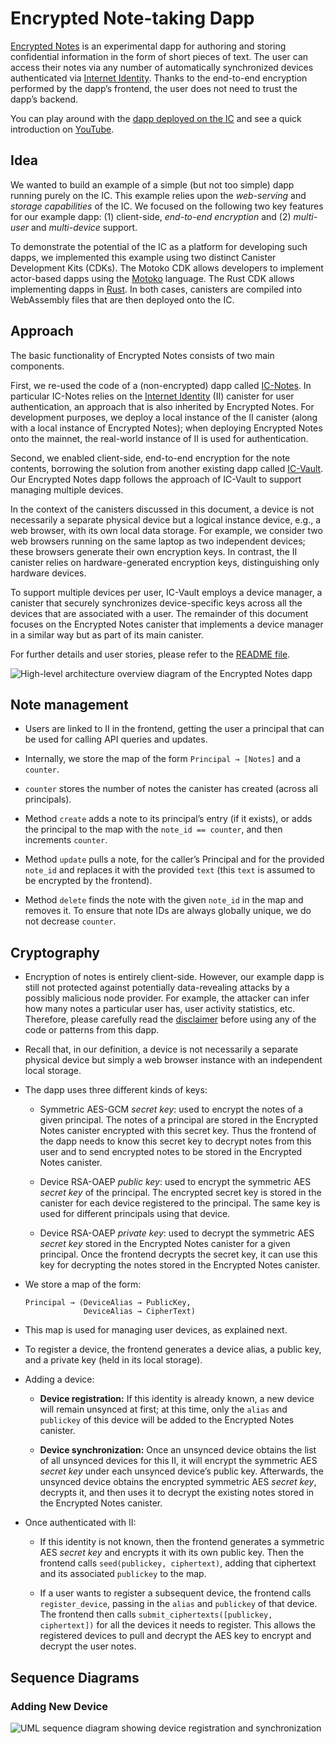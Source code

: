 # Encrypted Note-taking Dapp

[Encrypted Notes](https://github.com/dfinity/examples/tree/master/motoko/encrypted-notes-dapp) is an experimental dapp for authoring and storing confidential information in the form of short pieces of text. The user can access their notes via any number of automatically synchronized devices authenticated via [Internet Identity](https://internetcomputer.org/internet-identity). Thanks to the end-to-end encryption performed by the dapp’s frontend, the user does not need to trust the dapp’s backend.

You can play around with the [dapp deployed on the IC](https://cvhrw-2yaaa-aaaaj-aaiqa-cai.icp0.io/) and see a quick introduction on [YouTube](https://youtu.be/DZQmtPSxvbs).

## Idea

We wanted to build an example of a simple (but not too simple) dapp running purely on the IC. This example relies upon the *web-serving* and *storage capabilities* of the IC. We focused on the following two key features for our example dapp: (1) client-side, *end-to-end encryption* and (2) *multi-user* and *multi-device* support.

To demonstrate the potential of the IC as a platform for developing such dapps, we implemented this example using two distinct Canister Development Kits (CDKs). The Motoko CDK allows developers to implement actor-based dapps using the [Motoko](/motoko/main/motoko.md) language. The Rust CDK allows implementing dapps in [Rust](/developer-docs/backend/rust/index.md). In both cases, canisters are compiled into WebAssembly files that are then deployed onto the IC.

## Approach

The basic functionality of Encrypted Notes consists of two main components.

First, we re-used the code of a (non-encrypted) dapp called [IC-Notes](https://github.com/pattad/ic_notes). In particular IC-Notes relies on the [Internet Identity](../../docs/tokenomics/identity-auth/auth-how-to.md) (II) canister for user authentication, an approach that is also inherited by Encrypted Notes. For development purposes, we deploy a local instance of the II canister (along with a local instance of Encrypted Notes); when deploying Encrypted Notes onto the mainnet, the real-world instance of II is used for authentication.

Second, we enabled client-side, end-to-end encryption for the note contents, borrowing the solution from another existing dapp called [IC-Vault](https://github.com/timohanke/icvault). Our Encrypted Notes dapp follows the approach of IC-Vault to support managing multiple devices.

In the context of the canisters discussed in this document, a device is not necessarily a separate physical device but a logical instance device, e.g., a web browser, with its own local data storage. For example, we consider two web browsers running on the same laptop as two independent devices; these browsers generate their own encryption keys. In contrast, the II canister relies on hardware-generated encryption keys, distinguishing only hardware devices.

To support multiple devices per user, IC-Vault employs a device manager, a canister that securely synchronizes device-specific keys across all the devices that are associated with a user. The remainder of this document focuses on the Encrypted Notes canister that implements a device manager in a similar way but as part of its main canister.

For further details and user stories, please refer to the [README file](https://github.com/dfinity/examples/blob/master/motoko/encrypted-notes-dapp/README.md).

![High-level architecture overview diagram of the Encrypted Notes dapp](_attachments/encrypted-notes-arch.png)

## Note management

-   Users are linked to II in the frontend, getting the user a principal that can be used for calling API queries and updates.

-   Internally, we store the map of the form `Principal → [Notes]` and a `counter`.

-   `counter` stores the number of notes the canister has created (across all principals).

-   Method `create` adds a note to its principal’s entry (if it exists), or adds the principal to the map with the `note_id == counter`, and then increments `counter`.

-   Method `update` pulls a note, for the caller’s Principal and for the provided `note_id` and replaces it with the provided `text` (this `text` is assumed to be encrypted by the frontend).

-   Method `delete` finds the note with the given `note_id` in the map and removes it. To ensure that note IDs are always globally unique, we do not decrease `counter`.

## Cryptography

-   Encryption of notes is entirely client-side. However, our example dapp is still not protected against potentially data-revealing attacks by a possibly malicious node provider. For example, the attacker can infer how many notes a particular user has, user activity statistics, etc. Therefore, please carefully read the [disclaimer](https://github.com/dfinity/examples/blob/master/motoko/encrypted-notes-dapp/README.md#disclaimer-please-read-carefully) before using any of the code or patterns from this dapp.

-   Recall that, in our definition, a device is not necessarily a separate physical device but simply a web browser instance with an independent local storage.

-   The dapp uses three different kinds of keys:

    -   Symmetric AES-GCM *secret key*: used to encrypt the notes of a given principal. The notes of a principal are stored in the Encrypted Notes canister encrypted with this secret key. Thus the frontend of the dapp needs to know this secret key to decrypt notes from this user and to send encrypted notes to be stored in the Encrypted Notes canister.

    -   Device RSA-OAEP *public key*: used to encrypt the symmetric AES *secret key* of the principal. The encrypted secret key is stored in the canister for each device registered to the principal. The same key is used for different principals using that device.

    -   Device RSA-OAEP *private key*: used to decrypt the symmetric AES *secret key* stored in the Encrypted Notes canister for a given principal. Once the frontend decrypts the secret key, it can use this key for decrypting the notes stored in the Encrypted Notes canister.

-   We store a map of the form:

        Principal → (DeviceAlias → PublicKey,
                     DeviceAlias → CipherText)

-   This map is used for managing user devices, as explained next.

-   To register a device, the frontend generates a device alias, a public key, and a private key (held in its local storage).

-   Adding a device:

    -   **Device registration:** If this identity is already known, a new device will remain unsynced at first; at this time, only the `alias` and `publickey` of this device will be added to the Encrypted Notes canister.

    -   **Device synchronization:** Once an unsynced device obtains the list of all unsynced devices for this II, it will encrypt the symmetric AES *secret key* under each unsynced device’s public key. Afterwards, the unsynced device obtains the encrypted symmetric AES *secret key*, decrypts it, and then uses it to decrypt the existing notes stored in the Encrypted Notes canister.

-   Once authenticated with II:

    -   If this identity is not known, then the frontend generates a symmetric AES *secret key* and encrypts it with its own public key. Then the frontend calls `seed(publickey, ciphertext)`, adding that ciphertext and its associated `publickey` to the map.

    -   If a user wants to register a subsequent device, the frontend calls `register_device`, passing in the `alias` and `publickey` of that device. The frontend then calls `submit_ciphertexts([publickey, ciphertext])` for all the devices it needs to register. This allows the registered devices to pull and decrypt the AES key to encrypt and decrypt the user notes.

## Sequence Diagrams

### Adding New Device

![UML sequence diagram showing device registration and synchronization](_attachments/encrypted-notes-seq.png)
